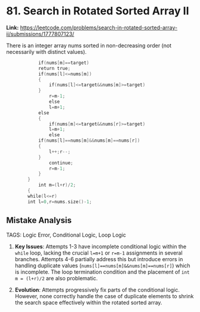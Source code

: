 # 81. Search in Rotated Sorted Array II

**Link:** https://leetcode.com/problems/search-in-rotated-sorted-array-ii/submissions/1777807123/

There is an integer array nums sorted in non-decreasing order (not necessarily with distinct values).

```cpp
            if(nums[m]==target)
            return true;
            if(nums[l]<=nums[m])
            {
                if(nums[l]<=target&&nums[m]>=target)
            }
                r=m-1;
                else
                l=m+1;
            else
            {
                if(nums[m]<=target&&nums[r]>=target)
                l=m+1;
                else
            if(nums[l]==nums[m]&&nums[m]==nums[r])
            {
                l++;r--;
            }
                continue;
                r=m-1;
            }
        }
            int m=(l+r)/2;
        {
        while(l<=r)
        int l=0,r=nums.size()-1;
```

## Mistake Analysis

TAGS: Logic Error, Conditional Logic, Loop Logic

1. **Key Issues**: Attempts 1-3 have incomplete conditional logic within the `while` loop, lacking the crucial `l=m+1` or `r=m-1` assignments in several branches. Attempts 4-6 partially address this but introduce errors in handling duplicate values (`nums[l]==nums[m]&&nums[m]==nums[r]`) which is incomplete. The loop termination condition and the placement of `int m = (l+r)/2` are also problematic.

2. **Evolution**: Attempts progressively fix parts of the conditional logic. However, none correctly handle the case of duplicate elements to shrink the search space effectively within the rotated sorted array.

